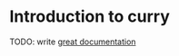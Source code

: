# Introduction to curry

TODO: write [great documentation](http://jacobian.org/writing/what-to-write/)
